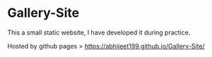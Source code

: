 # Gallery-Site
This a small static website, I have developed it during practice.

Hosted by github pages > https://abhijeet199.github.io/Gallery-Site/
